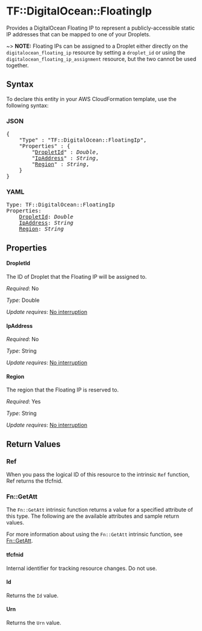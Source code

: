 # TF::DigitalOcean::FloatingIp

Provides a DigitalOcean Floating IP to represent a publicly-accessible static IP addresses that can be mapped to one of your Droplets.

~> **NOTE:** Floating IPs can be assigned to a Droplet either directly on the `digitalocean_floating_ip` resource by setting a `droplet_id` or using the `digitalocean_floating_ip_assignment` resource, but the two cannot be used together.

## Syntax

To declare this entity in your AWS CloudFormation template, use the following syntax:

### JSON

<pre>
{
    "Type" : "TF::DigitalOcean::FloatingIp",
    "Properties" : {
        "<a href="#dropletid" title="DropletId">DropletId</a>" : <i>Double</i>,
        "<a href="#ipaddress" title="IpAddress">IpAddress</a>" : <i>String</i>,
        "<a href="#region" title="Region">Region</a>" : <i>String</i>,
    }
}
</pre>

### YAML

<pre>
Type: TF::DigitalOcean::FloatingIp
Properties:
    <a href="#dropletid" title="DropletId">DropletId</a>: <i>Double</i>
    <a href="#ipaddress" title="IpAddress">IpAddress</a>: <i>String</i>
    <a href="#region" title="Region">Region</a>: <i>String</i>
</pre>

## Properties

#### DropletId

The ID of Droplet that the Floating IP will be assigned to.

_Required_: No

_Type_: Double

_Update requires_: [No interruption](https://docs.aws.amazon.com/AWSCloudFormation/latest/UserGuide/using-cfn-updating-stacks-update-behaviors.html#update-no-interrupt)

#### IpAddress

_Required_: No

_Type_: String

_Update requires_: [No interruption](https://docs.aws.amazon.com/AWSCloudFormation/latest/UserGuide/using-cfn-updating-stacks-update-behaviors.html#update-no-interrupt)

#### Region

The region that the Floating IP is reserved to.

_Required_: Yes

_Type_: String

_Update requires_: [No interruption](https://docs.aws.amazon.com/AWSCloudFormation/latest/UserGuide/using-cfn-updating-stacks-update-behaviors.html#update-no-interrupt)

## Return Values

### Ref

When you pass the logical ID of this resource to the intrinsic `Ref` function, Ref returns the tfcfnid.

### Fn::GetAtt

The `Fn::GetAtt` intrinsic function returns a value for a specified attribute of this type. The following are the available attributes and sample return values.

For more information about using the `Fn::GetAtt` intrinsic function, see [Fn::GetAtt](https://docs.aws.amazon.com/AWSCloudFormation/latest/UserGuide/intrinsic-function-reference-getatt.html).

#### tfcfnid

Internal identifier for tracking resource changes. Do not use.

#### Id

Returns the <code>Id</code> value.

#### Urn

Returns the <code>Urn</code> value.

